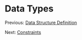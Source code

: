 Data Types
==========

Previous: [Data Structure Definition](2_datastructures.md)

Next: [Constraints](4_constraints.md)
